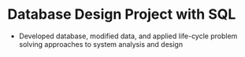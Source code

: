 # Database Design Project with SQL 
* Developed database, modified data, and applied life-cycle problem solving approaches to system analysis and design

